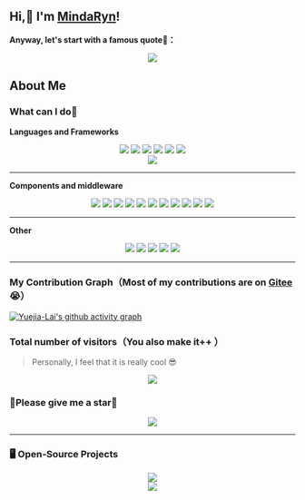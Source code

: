 

## Hi,👋 I'm [MindaRyn](https://mindaryn1.github.io/)!

**Anyway, let's start with a famous quote🤩：**

<div align="center">
<img src="https://quotes-github-readme.vercel.app/api?type=horizontal&theme=auto" />
</div>


## About Me



### What can I do🤔


**Languages and Frameworks**

<div align="center">
<img src="https://img.shields.io/badge/-Java-important?style=for-the-badge" />
<img src="https://img.shields.io/badge/-Spring-brightgreen?style=for-the-badge" />
<img src="https://img.shields.io/badge/-Spring%20Boot-brightgreen?style=for-the-badge" />
<img src="https://img.shields.io/badge/-Spring%20MVC-9cf?style=for-the-badge" />
<img src="https://img.shields.io/badge/-Spring%20Cloud-blue?style=for-the-badge" />
<img src="https://img.shields.io/badge/-MyBatis-red?style=for-the-badge" />
</div>

<div align="center">
<img src="https://github-readme-stats.vercel.app/api/top-langs/?username=Yuejia-Lai&layout=compact"/>
</div>

---

**Components and middleware**

<div align="center">
<img src="https://img.shields.io/badge/-RabbitMQ%20%26%20RocketMQ%20%26%20Kafka-ff69b4" />
<img src="https://img.shields.io/badge/-ElasticSearch%20%26%20Kibana-blueviolet" />
<img src="https://img.shields.io/badge/-Eureka%20%26%20Nacos-green" />
<img src="https://img.shields.io/badge/-Zuul%20%26%20Gateway-dc88a1" />
<img src="https://img.shields.io/badge/-Redis-critical" />
<img src="https://img.shields.io/badge/-Docker-83ef12" />
<img src="https://img.shields.io/badge/-WebSocket-1af442"/>
<img src="https://img.shields.io/badge/-FastDFS%20%26%20MinIO-inactive" />
<img src="https://img.shields.io/badge/-MySQL-yellow" />
<img src="https://img.shields.io/badge/-MongoDB-black" />
<img src="https://img.shields.io/badge/-Nginx-pink"/>
</div>

---

**Other**

<div align="center">
<img src="https://img.shields.io/badge/-SQL-yellowgreen"/>
<img src="https://img.shields.io/badge/-Linux-71aa29"/>
<img src="https://img.shields.io/badge/-Git-purple"/>
<img src="https://img.shields.io/badge/-Maven-grey"/>
<img src="https://img.shields.io/badge/-Python-blue"/>
</div>


---



### My Contribution Graph（Most of my contributions are on [Gitee](https://gitee.com/yuejia-lai)😭）

[![Yuejia-Lai's github activity graph](https://github-readme-activity-graph.cyclic.app/graph?username=Yuejia-Lai&theme=github-compact&hide_border=true&area=true&hide_title=true)](http://www.blog.laiyuejia.cn)

### Total number of visitors（You also make it++ ）

> Personally, I feel that it is really cool 😎


<div align="center">
<img src="https://profile-counter.glitch.me/Yuejia-Lai/count.svg"/>
</div>

### 🥺Please give me a star🌟 

<div align="center">
<img src="https://github-readme-stats.vercel.app/api?username=Yuejia-Lai&show_icons=true&theme=transparent&include_all_commits=true&hide=prs,issues,contribs"/>
</div>

---

### 🖥️ Open-Source Projects

<div align="center">
<a href="https://github.com/Yuejia-Lai/bilibili">
<img src="https://github-readme-stats.vercel.app/api/pin/?username=Yuejia-Lai&repo=bilibili"/>
</a>
</div>

<div align="center">
<a href="https://github.com/Yuejia-Lai/simpleframework">
<img src="https://github-readme-stats.vercel.app/api/pin/?username=Yuejia-Lai&repo=simpleframework"/>
</a>
</div>
